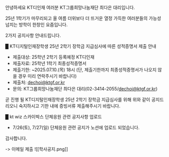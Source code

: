 안녕하세요 KT디인재 여러분
KT그룹희망나눔재단 최다은 대리입니다.

25년 1학기가 마무리되고 올 여름 더위보다 더 뜨거운 열정 가득한 여러분들의 가능성 넘치는 방학이 한창인 요즘입니다.

2가지 공지사항 안내드립니다.

█ KT디지털인재장학생 25년 2학기 장학금 지급심사에 따른 성적증명서 제출 안내
- 제출대상: 25학년 2학기 등록예정 KT디인재
- 제출자료: 25학년 1학기 최종성적증명서
- 제출기한: ~2025.07.10.(목) 18시
(단, 제출기한까지 최종성적증명서가 나오지 않을 경우 미리 연락주시기 바랍니다)
- 제출처: dechoi@ktgf.or.kr
- 문의: KT그룹희망나눔재단 최다은 대리(02-3414-2055/dechoi@ktgf.or.kr)

곧 진행 될 KT디지털인재장학생 25년 2학기 장학금 지급심사를 위해 위와 같이 공지드리오니 숙지하시고 기한 내에 증빙서류 제출해주시기 바랍니다.

█ kt wiz 스카이박스 단체응원 관련 공지사항 업로드
- 7/26(토), 7/27(일) 단체응원 관련 공지가 노션에 업로드 되었습니다.

감사합니다.

-> 이메일 제출
![[학사공지.png]]